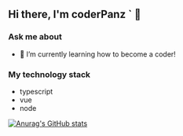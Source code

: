 ## Hi there, I'm coderPanz ` 👋
### Ask me about
- 🌱 I’m currently learning how to become a coder!
### My technology stack
- typescript
- vue
- node

[![Anurag's GitHub stats](https://github-readme-stats.vercel.app/api?username=coderPanz)](https://github.com/anuraghazra/github-readme-stats)
<!--
**coderPanz/coderPanz** is a ✨ _special_ ✨ repository because its `README.md` (this file) appears on your GitHub profile.

Here are some ideas to get you started:

- 🔭 I’m currently working on ...
- 🌱 I’m currently learning ...
- 👯 I’m looking to collaborate on ...
- 🤔 I’m looking for help with ...
- 💬 Ask me about ...
- 📫 How to reach me: ...
- 😄 Pronouns: ...
- ⚡ Fun fact: ...
-->
